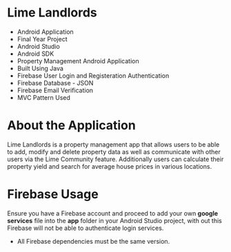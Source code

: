 # Lime Landlords
- Android Application
- Final Year Project 
- Android Studio
- Android SDK
- Property Management Android Application
- Built Using Java
- Firebase User Login and Registeration Authentication
- Firebase Database - JSON
- Firebase Email Verification
- MVC Pattern Used

# About the Application
Lime Landlords is a property management app that allows users to be able to add, modify and delete property data as well as communicate with other users via the Lime Community feature.
Additionally users can calculate their property yield and search for average house prices in various locations.

# Firebase Usage
Ensure you have a Firebase account and proceed to add your own **google services** file into the **app** folder in your Android Studio project, with out this Firebase will not be able to authenticate login services.

- All Firebase dependencies must be the same version.
